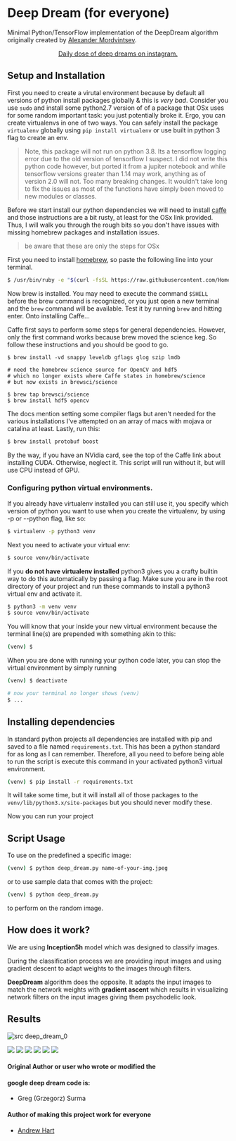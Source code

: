 
# Deep Dream (for everyone)

Minimal Python/TensorFlow implementation of the DeepDream algorithm originally created by [Alexander Mordvintsev](https://ai.googleblog.com/2015/06/inceptionism-going-deeper-into-neural.html).

<center><a href="https://www.instagram.com/__deep__dreams__/">Daily dose of deep dreams on instagram.</a></center>

## Setup and Installation

First you need to create a virutal environment because by default all versions of python install packages globally & 
this is *very bad*. Consider you use `sudo` and install some python2.7 version of of a package that OSx uses for some
random important task: you just potentially broke it. Ergo, you can create virtualenvs in one of two ways. You can safely 
install the package `virtualenv` globally using `pip install virtualenv` or use built in python 3 flag to create an env.

> Note, this package will not run on python 3.8. Its a tensorflow logging error due
> to the old version of tensorflow I suspect. I did not write this python code
> however, but ported it from a jupiter notebook and while tensorflow versions 
> greater than 1.14 may work, anything as of version 2.0 will not. Too many breaking
> changes. It wouldn't take long to fix the issues as most of the functions have simply
> been moved to new modules or classes. 


Before we start install our python dependencies we will need to install
[caffe](http://caffe.berkeleyvision.org/install_osx.html) and those instructions
are a bit rusty, at least for the OSx link provided. Thus, I will walk
you through the rough bits so you don't have issues with missing homebrew packages
and installation issues. 

> be aware that these are only the steps for OSx

First you need to install [homebrew](http://brew.sh), so paste the
following line into your terminal. 

```bash
$ /usr/bin/ruby -e "$(curl -fsSL https://raw.githubusercontent.com/Homebrew/install/master/install)"
```

Now brew is installed. You may need to execute the command `$SHELL` before
the brew command is recognized, or you just open a new terminal 
and the `brew` command will be available. Test it by running `brew` and
hitting enter. Onto installing Caffe...

Caffe first says to perform some steps for general dependencies.
However, only the first command works because brew moved the science
keg. So follow these instructions and you should be good to go. 

```
$ brew install -vd snappy leveldb gflags glog szip lmdb

# need the homebrew science source for OpenCV and hdf5
# which no longer exists where Caffe states in homebrew/science
# but now exists in brewsci/science

$ brew tap brewsci/science
$ brew install hdf5 opencv
``` 

The docs mention setting some compiler flags but aren't needed
for the various installations I've attempted on an array of macs
with mojava or catalina at least. Lastly, run this:

```bash
$ brew install protobuf boost 
```

By the way, if you have an NVidia card, see the top of the Caffe
link about installing CUDA. Otherwise, neglect it. This script will run
without it, but will use CPU instead of GPU.


### Configuring python virtual environments.

If you already have virtualenv installed you can still use it,  you specify which version of python you want
to use when you create the virtualenv, by using -p or --python flag, like so:

```bash
$ virtualenv -p python3 venv
```

Next you need to activate your virtual env:

```bash
$ source venv/bin/activate
```

If you **do not have virtualenv installed** python3 gives you a crafty builtin way to do this automatically by passing a flag. 
Make sure you are in the root directory of your project and run these commands to install a python3 virtual env and activate it. 

```bash
$ python3 -m venv venv
$ source venv/bin/activate
```

You will know that your inside your new virtual environment
because the terminal line(s) are prepended with something akin
to this: 

```bash
(venv) $ 
```

When you are done with running your python code later,
you can stop the virtual environment by simply running 

```bash
(venv) $ deactivate

# now your terminal no longer shows (venv)
$ ...
```

## Installing dependencies

In standard python projects all dependencies are installed with pip and saved to a file named `requirements.txt`. This has
been a python standard for as long as I can remember. Therefore, all you need to before being able to run the script is execute this command in your activated python3 virtual environment.

```bash
(venv) $ pip install -r requirements.txt
```

It will take some time, but it will install all of those packages to the `venv/lib/python3.x/site-packages` but you should never modify these.

Now you can run your project 


## Script Usage

To use on the predefined a specific image:

```bash
(venv) $ python deep_dream.py name-of-your-img.jpeg
```


or to use sample data that comes with the project:


```bash
(venv) $ python deep_dream.py
```

to perform on the random image.

## How does it work?

We are using **Inception5h** model which was designed to classify images. 

During the classification process we are providing input images and using gradient descent to adapt weights to the images through filters. 

**DeepDream** algorithm does the opposite. It adapts the input images to match the network weights with **gradient ascent** which results in visualizing network filters on the input images giving them psychodelic look.



## Results

![src deep_dream_0](/examples/deep_dream_0.jpeg)

<img src="examples/deep_dream_0.jpeg">
<img src="examples/deep_dream_1.jpeg">
<img src="examples/deep_dream_2.jpeg">
<img src="examples/deep_dream_3.jpeg">
<img src="examples/deep_dream_4.jpeg">
<img src="examples/deep_dream_5.jpeg">


#### Original Author or user who wrote or modified the
#### google deep dream code is:
 - Greg (Grzegorz) Surma
 
#### Author of making this project work for everyone
 - [Andrew Hart](https://www.github.com/AndrewJHart)

